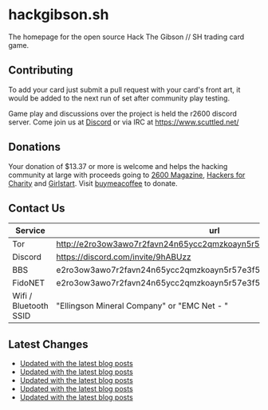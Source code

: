 # hackgibson.sh
The homepage for the open source Hack The Gibson // SH trading card game.


## Contributing

To add your card just submit a pull request with your card's front art, it would be added to the next run of set after community play testing.

Game play and discussions over the project is held the r2600 discord server. Come join us at [Discord](https://discord.com/invite/9hABUzz) or via IRC at https://www.scuttled.net/


## Donations

Your donation of $13.37 or more is welcome and helps the hacking community at large with proceeds going to [2600 Magazine](https://2600.com/), [Hackers for Charity](https://hackersforcharity.org) and [Girlstart](https://girlstart.org).  Visit [buymeacoffee](https://www.buymeacoffee.com/hackgibson.sh) to donate.


## Contact Us

Service | url
-|-
Tor | http://e2ro3ow3awo7r2favn24n65ycc2qmzkoayn5r57e3f56nvjwdcgg32ad.onion
Discord | https://discord.com/invite/9hABUzz
BBS | e2ro3ow3awo7r2favn24n65ycc2qmzkoayn5r57e3f56nvjwdcgg32ad.onion:23
FidoNET | e2ro3ow3awo7r2favn24n65ycc2qmzkoayn5r57e3f56nvjwdcgg32ad.onion:24554
Wifi / Bluetooth SSID | "Ellingson Mineral Company" or "EMC Net - <fidonet address>"

## Latest Changes
<!-- BLOG-POST-LIST:START -->
- [Updated with the latest blog posts](https://github.com/DFW2600/hackgibson.sh/commit/6ded04c8a31c7613f6ea0f59af721a0184241419)
- [Updated with the latest blog posts](https://github.com/DFW2600/hackgibson.sh/commit/944389409456a5ea9e49c4a901a51e05ad0c086b)
- [Updated with the latest blog posts](https://github.com/DFW2600/hackgibson.sh/commit/e72cdebb10a6cce05c8f4c94a0cad08da6909bbc)
- [Updated with the latest blog posts](https://github.com/DFW2600/hackgibson.sh/commit/0d0d3fbf4c02656487a4553ee5c9c9312835be89)
- [Updated with the latest blog posts](https://github.com/DFW2600/hackgibson.sh/commit/20072899842b36801885caba31d6e35445df364f)
<!-- BLOG-POST-LIST:END -->
